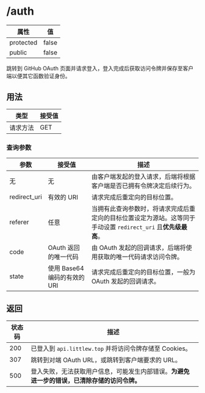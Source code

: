 # /auth

| 属性      | 值    |
| --------- | ----- |
| protected | false |
| public    | false |

跳转到 GitHub OAuth 页面并请求登入，登入完成后获取访问令牌并保存至客户端以便其它函数验证身份。

## 用法

| 类型     | 接受值 |
| -------- | ------ |
| 请求方法 | GET    |

### 查询参数

| 参数         | 接受值                       | 描述                                                                                                           |
| ------------ | ---------------------------- | -------------------------------------------------------------------------------------------------------------- |
| 无           | 无                           | 由客户端发起的登入请求，后端将根据客户端是否已拥有令牌决定后续行为。                                           |
| redirect_uri | 有效的 URI                   | 请求完成后重定向的目标位置。                                                                                   |
| referer      | 任意                         | 当拥有此查询参数时，将请求完成后重定向的目标位置设定为源站。这等同于手动设置 `redirect_uri` 且**优先级最高**。 |
| code         | OAuth 返回的唯一代码         | 由 OAuth 发起的回调请求，后端将使用获取的唯一代码请求访问令牌。                                                |
| state        | 使用 Base64 编码的有效的 URI | 请求完成后重定向的目标位置，一般为 OAuth 发起的回调请求。                                                      |

## 返回

| 状态码 | 描述                                                                                         |
| ------ | -------------------------------------------------------------------------------------------- |
| 200    | 已登入到 `api.littlew.top` 并将访问令牌存储至 Cookies。                                      |
| 307    | 跳转到对端 OAuth URL，或跳转到客户端要求的 URL。                                             |
| 500    | 登入失败，无法获取用户信息，可能发生内部错误。**为避免进一步的错误，已清除存储的访问令牌。** |
